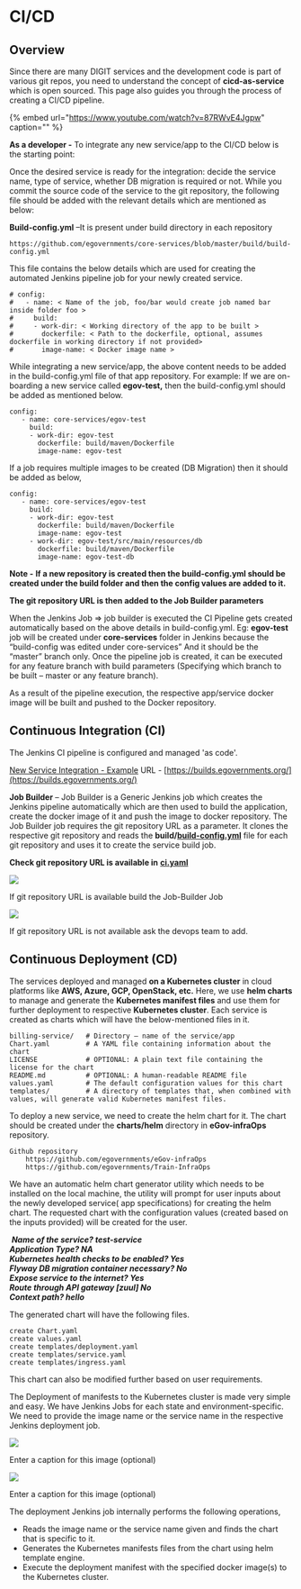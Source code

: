 # CI/CD

## Overview

Since there are many DIGIT services and the development code is part of various git repos, you need to understand the concept of **cicd-as-service** which is open sourced. This page also guides you through the process of creating a CI/CD pipeline.

{% embed url="https://www.youtube.com/watch?v=87RWvE4Jgpw" caption="" %}

**As a developer -** To integrate any new service/app to the CI/CD below is the starting point:

Once the desired service is ready for the integration: decide the service name, type of service, whether DB migration is required or not. While you commit the source code of the service to the git repository, the following file should be added with the relevant details which are mentioned as below:

**Build-config.yml** –It is present under build directory in each repository

```text
https://github.com/egovernments/core-services/blob/master/build/build-config.yml
```

This file contains the below details which are used for creating the automated Jenkins pipeline job for your newly created service.

```text
# config:
#   - name: < Name of the job, foo/bar would create job named bar inside folder foo >
#     build:
#     - work-dir: < Working directory of the app to be built >
#       dockerfile: < Path to the dockerfile, optional, assumes dockerfile in working directory if not provided>                                                
#       image-name: < Docker image name >
```

While integrating a new service/app, the above content needs to be added in the build-config.yml file of that app repository. For example: If we are on-boarding a new service called **egov-test,** then the build-config.yml should be added as mentioned below.

```text
config:
   - name: core-services/egov-test
     build:
     - work-dir: egov-test
       dockerfile: build/maven/Dockerfile
       image-name: egov-test
```

If a job requires multiple images to be created \(DB Migration\) then it should be added as below,

```text
config:
   - name: core-services/egov-test
     build:
     - work-dir: egov-test
       dockerfile: build/maven/Dockerfile
       image-name: egov-test
     - work-dir: egov-test/src/main/resources/db
       dockerfile: build/maven/Dockerfile
       image-name: egov-test-db
```

**Note -** **If a new repository is created then the build-config.yml should be created under the build folder and then the config values are added to it.**

**The git repository URL is then added to the Job Builder parameters**

When the Jenkins Job =&gt; job builder is executed the CI Pipeline gets created automatically based on the above details in build-config.yml. Eg: **egov-test** job will be created under **core-services** folder in Jenkins because the “build-config was edited under core-services” And it should be the “master” branch only. Once the pipeline job is created, it can be executed for any feature branch with build parameters \(Specifying which branch to be built – master or any feature branch\).

As a result of the pipeline execution, the respective app/service docker image will be built and pushed to the Docker repository.

## **Continuous Integration \(CI\)**

The Jenkins CI pipeline is configured and managed 'as code'.

[New Service Integration - Example](https://digit-discuss.atlassian.net/wiki/spaces/DOPS/pages/111673399/New+Service+Integration+-+Example) URL - [https://builds.egovernments.org/](https://builds.egovernments.org/)

**Job Builder** – Job Builder is a Generic Jenkins job which creates the Jenkins pipeline automatically which are then used to build the application, create the docker image of it and push the image to docker repository. The Job Builder job requires the git repository URL as a parameter. It clones the respective git repository and reads the **build/**[**build-config.yml**](https://github.com/egovernments/core-services/blob/master/build/build-config.yml) file for each git repository and uses it to create the service build job.

‌**Check git repository URL is available in** [**ci.yaml**](https://github.com/egovernments/eGov-infraOps/blob/master/helm/environments/ci.yaml)[‌](https://github.com/egovernments/eGov-infraOps/blob/master/helm/environments/ci.yaml)‌

![](../../.gitbook/assets/0%20%281%29.png)

If git repository URL is available build the Job-Builder Job

![](../../.gitbook/assets/1%20%281%29.png)

If git repository URL is not available ask the devops team to add.

## **Continuous Deployment \(CD\)**‌

The services deployed and managed **on a Kubernetes cluster** in cloud platforms like **AWS, Azure, GCP, OpenStack, etc.** Here, we use **helm charts** to manage and generate the **Kubernetes manifest files** and use them for further deployment to respective **Kubernetes cluster**. Each service is created as charts which will have the below-mentioned files in it.

```text
billing-service/   # Directory – name of the service/app
Chart.yaml         # A YAML file containing information about the chart
LICENSE            # OPTIONAL: A plain text file containing the license for the chart
README.md          # OPTIONAL: A human-readable README file
values.yaml        # The default configuration values for this chart
templates/         # A directory of templates that, when combined with values, will generate valid Kubernetes manifest files.
```

To deploy a new service, we need to create the helm chart for it. The chart should be created under the **charts/helm** directory in **eGov-infraOps** repository.

```text
Github repository 
    https://github.com/egovernments/eGov-infraOps
    https://github.com/egovernments/Train-InfraOps
```

We have an automatic helm chart generator utility which needs to be installed on the local machine, the utility will prompt for user inputs about the newly developed service\( app specifications\) for creating the helm chart. The requested chart with the configuration values \(created based on the inputs provided\) will be created for the user.

‌ _**Name of the service? test-service  
Application Type? NA  
Kubernetes health checks to be enabled? Yes  
Flyway DB migration container necessary? No  
Expose service to the internet? Yes  
Route through API gateway \[zuul\] No  
Context path? hello**_‌

The generated chart will have the following files.

```text
create Chart.yaml
create values.yaml
create templates/deployment.yaml
create templates/service.yaml
create templates/ingress.yaml
```

This chart can also be modified further based on user requirements.

The Deployment of manifests to the Kubernetes cluster is made very simple and easy. We have Jenkins Jobs for each state and environment-specific. We need to provide the image name or the service name in the respective Jenkins deployment job.

![](../../.gitbook/assets/2%20%281%29.png)

Enter a caption for this image \(optional\)

![](../../.gitbook/assets/3%20%281%29.png)

Enter a caption for this image \(optional\)

‌The deployment Jenkins job internally performs the following operations,‌

* Reads the image name or the service name given and finds the chart that is specific to it.
* Generates the Kubernetes manifests files from the chart using helm template engine.
* Execute the deployment manifest with the specified docker image\(s\) to the Kubernetes cluster.

